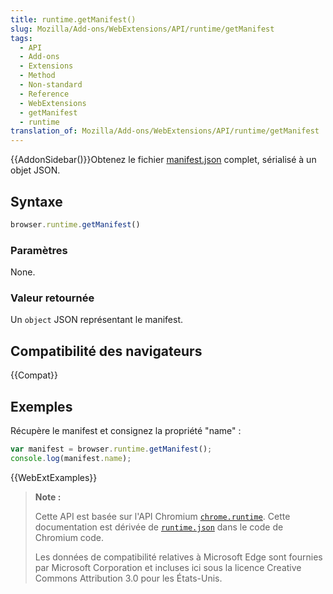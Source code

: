 ```yaml
---
title: runtime.getManifest()
slug: Mozilla/Add-ons/WebExtensions/API/runtime/getManifest
tags:
  - API
  - Add-ons
  - Extensions
  - Method
  - Non-standard
  - Reference
  - WebExtensions
  - getManifest
  - runtime
translation_of: Mozilla/Add-ons/WebExtensions/API/runtime/getManifest
---
```


{{AddonSidebar()}}Obtenez le fichier [manifest.json](/fr/docs/Mozilla/Add-ons/WebExtensions/manifest.json) complet, sérialisé à un objet JSON.

## Syntaxe

```js
browser.runtime.getManifest()
```

### Paramètres

None.

### Valeur retournée

Un `object` JSON représentant le manifest.

## Compatibilité des navigateurs

{{Compat}}

## Exemples

Récupère le manifest et consignez la propriété "name" :

```js
var manifest = browser.runtime.getManifest();
console.log(manifest.name);
```

{{WebExtExamples}}

> **Note :**
>
> Cette API est basée sur l'API Chromium [`chrome.runtime`](https://developer.chrome.com/extensions/runtime#event-onConnect). Cette documentation est dérivée de [`runtime.json`](https://chromium.googlesource.com/chromium/src/+/master/extensions/common/api/runtime.json) dans le code de Chromium code.
>
> Les données de compatibilité relatives à Microsoft Edge sont fournies par Microsoft Corporation et incluses ici sous la licence Creative Commons Attribution 3.0 pour les États-Unis.

<!--
// Copyright 2015 The Chromium Authors. All rights reserved.
//
// Redistribution and use in source and binary forms, with or without
// modification, are permitted provided that the following conditions are
// met:
//
//    * Redistributions of source code must retain the above copyright
// notice, this list of conditions and the following disclaimer.
//    * Redistributions in binary form must reproduce the above
// copyright notice, this list of conditions and the following disclaimer
// in the documentation and/or other materials provided with the
// distribution.
//    * Neither the name of Google Inc. nor the names of its
// contributors may be used to endorse or promote products derived from
// this software without specific prior written permission.
//
// THIS SOFTWARE IS PROVIDED BY THE COPYRIGHT HOLDERS AND CONTRIBUTORS
// "AS IS" AND ANY EXPRESS OR IMPLIED WARRANTIES, INCLUDING, BUT NOT
// LIMITED TO, THE IMPLIED WARRANTIES OF MERCHANTABILITY AND FITNESS FOR
// A PARTICULAR PURPOSE ARE DISCLAIMED. IN NO EVENT SHALL THE COPYRIGHT
// OWNER OR CONTRIBUTORS BE LIABLE FOR ANY DIRECT, INDIRECT, INCIDENTAL,
// SPECIAL, EXEMPLARY, OR CONSEQUENTIAL DAMAGES (INCLUDING, BUT NOT
// LIMITED TO, PROCUREMENT OF SUBSTITUTE GOODS OR SERVICES; LOSS OF USE,
// DATA, OR PROFITS; OR BUSINESS INTERRUPTION) HOWEVER CAUSED AND ON ANY
// THEORY OF LIABILITY, WHETHER IN CONTRACT, STRICT LIABILITY, OR TORT
// (INCLUDING NEGLIGENCE OR OTHERWISE) ARISING IN ANY WAY OUT OF THE USE
// OF THIS SOFTWARE, EVEN IF ADVISED OF THE POSSIBILITY OF SUCH DAMAGE.
-->
